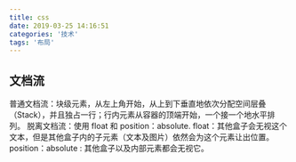 ```yaml
---
title: css
date: 2019-03-25 14:16:51
categories: '技术'
tags: '布局'
---
```

## 文档流
  普通文档流：块级元素，从左上角开始，从上到下垂直地依次分配空间层叠（Stack），并且独占一行；行内元素从容器的顶端开始，一个接一个地水平排列。
  脱离文档流：使用 float 和 position：absolute.
  float：其他盒子会无视这个文本，但是其他盒子内的子元素（文本及图片）依然会为这个元素让出位置。
  position：absolute : 其他盒子以及内部元素都会无视它。